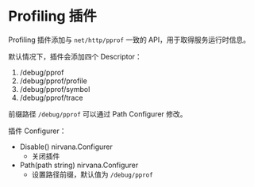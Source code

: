 # Profiling 插件

Profiling 插件添加与 `net/http/pprof` 一致的 API，用于取得服务运行时信息。

默认情况下，插件会添加四个 Descriptor：

1. /debug/pprof
2. /debug/pprof/profile
3. /debug/pprof/symbol
4. /debug/pprof/trace

前缀路径 `/debug/pprof` 可以通过 Path Configurer 修改。

插件 Configurer：
- Disable() nirvana.Configurer
  - 关闭插件
- Path(path string) nirvana.Configurer
  - 设置路径前缀，默认值为 `/debug/pprof`
 
